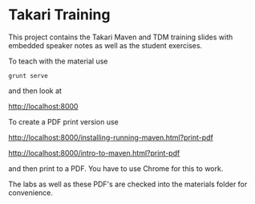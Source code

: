 # Takari Training

This project contains the Takari Maven and TDM training slides with embedded speaker notes as well as the student exercises.

To teach with the material use 

````
grunt serve
````

and then look at 

[http://localhost:8000](http://localhost:8000)

To create a PDF print version use

[http://localhost:8000/installing-running-maven.html?print-pdf](http://localhost:8000/installing-running-maven.html?print-pdf)

[http://localhost:8000/intro-to-maven.html?print-pdf](http://localhost:8000/intro-to-maven.html?print-pdf#/)

and then print to a PDF. You have to use Chrome for this to work.

The labs as well as these PDF's are checked into the materials folder for convenience. 



 